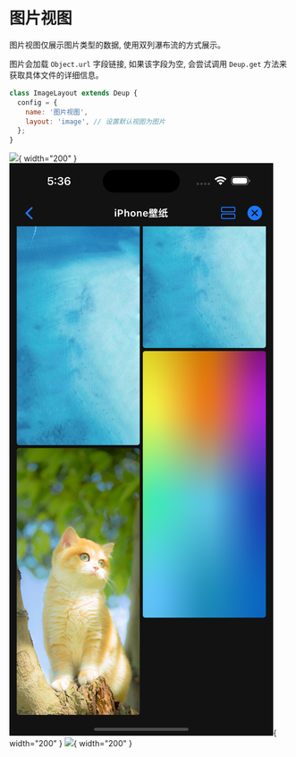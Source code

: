 # 图片视图

图片视图仅展示图片类型的数据, 使用双列瀑布流的方式展示。

图片会加载 `Object.url` 字段链接, 如果该字段为空, 会尝试调用 `Deup.get` 方法来获取具体文件的详细信息。

```javascript
class ImageLayout extends Deup {
  config = {
    name: '图片视图',
    layout: 'image', // 设置默认视图为图片
  };
}
```

![](../assets/layouts/image/1.png){ width="200" } ![](../assets/layouts/image/2.png){ width="200" } ![](../assets/layouts/image/3.png){ width="200" }
